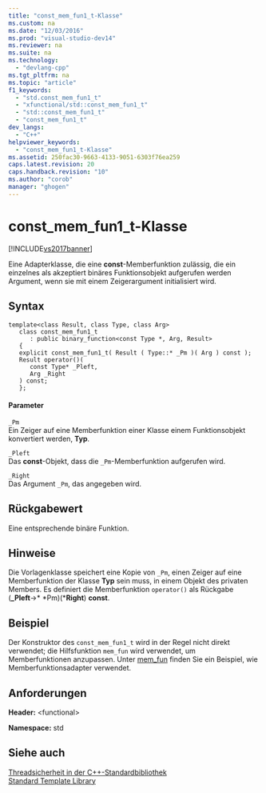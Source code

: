 ```yaml
---
title: "const_mem_fun1_t-Klasse"
ms.custom: na
ms.date: "12/03/2016"
ms.prod: "visual-studio-dev14"
ms.reviewer: na
ms.suite: na
ms.technology: 
  - "devlang-cpp"
ms.tgt_pltfrm: na
ms.topic: "article"
f1_keywords: 
  - "std.const_mem_fun1_t"
  - "xfunctional/std::const_mem_fun1_t"
  - "std::const_mem_fun1_t"
  - "const_mem_fun1_t"
dev_langs: 
  - "C++"
helpviewer_keywords: 
  - "const_mem_fun1_t-Klasse"
ms.assetid: 250fac30-9663-4133-9051-6303f76ea259
caps.latest.revision: 20
caps.handback.revision: "10"
ms.author: "corob"
manager: "ghogen"
---
```

# const_mem_fun1_t-Klasse
[!INCLUDE[vs2017banner](../assembler/inline/includes/vs2017banner.md)]

Eine Adapterklasse, die eine **const**\-Memberfunktion zulässig, die ein einzelnes als akzeptiert binäres Funktionsobjekt aufgerufen werden Argument, wenn sie mit einem Zeigerargument initialisiert wird.  
  
## Syntax  
  
```  
template<class Result, class Type, class Arg>  
   class const_mem_fun1_t  
      : public binary_function<const Type *, Arg, Result>   
   {  
   explicit const_mem_fun1_t( Result ( Type::* _Pm )( Arg ) const );  
   Result operator()(  
      const Type* _Pleft,   
      Arg _Right  
   ) const;  
   };  
```  
  
#### Parameter  
 `_Pm`  
 Ein Zeiger auf eine Memberfunktion einer Klasse einem Funktionsobjekt konvertiert werden, **Typ**.  
  
 `_Pleft`  
 Das **const**\-Objekt, dass die `_Pm`\-Memberfunktion aufgerufen wird.  
  
 `_Right`  
 Das Argument `_Pm`, das angegeben wird.  
  
## Rückgabewert  
 Eine entsprechende binäre Funktion.  
  
## Hinweise  
 Die Vorlagenklasse speichert eine Kopie von `_Pm`, einen Zeiger auf eine Memberfunktion der Klasse **Typ** sein muss, in einem Objekt des privaten Members.  Es definiert die Memberfunktion `operator()` als Rückgabe \(**\_Pleft**\-\>\* *Pm\)\(***Right**\) **const**.  
  
## Beispiel  
 Der Konstruktor des `const_mem_fun1_t` wird in der Regel nicht direkt verwendet; die Hilfsfunktion `mem_fun` wird verwendet, um Memberfunktionen anzupassen.  Unter [mem\_fun](../Topic/mem_fun%20Function.md) finden Sie ein Beispiel, wie Memberfunktionsadapter verwendet.  
  
## Anforderungen  
 **Header:** \<functional\>  
  
 **Namespace:** std  
  
## Siehe auch  
 [Threadsicherheit in der C\+\+\-Standardbibliothek](../standard-library/thread-safety-in-the-cpp-standard-library.md)   
 [Standard Template Library](../misc/standard-template-library.md)